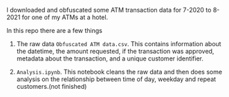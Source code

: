 I downloaded and obfuscated some ATM transaction data for 7-2020 to 8-2021 for one of my ATMs at a hotel. 
 
In this repo there are a few things
 
1. The raw data `Obfuscated ATM data.csv`. This contains information about the datetime, the amount requested, if the transaction was approved, metadata about the transaction, and a unique customer identifier.
  
  
2. `Analysis.ipynb`. This notebook cleans the raw data and then does some analysis on the relationship between time of day, weekday and repeat customers.(not finished)
 
 
